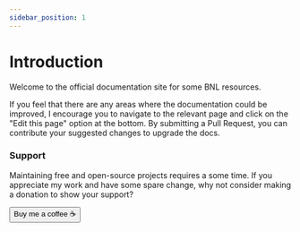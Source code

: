 ```yaml
---
sidebar_position: 1
---
```


# Introduction

Welcome to the official documentation site for some BNL resources.

If you feel that there are any areas where the documentation could be improved, I encourage you to navigate to the relevant page and click on the "Edit this page" option at the bottom. By submitting a Pull Request, you can contribute your suggested changes to upgrade the docs.

### Support

Maintaining free and open-source projects requires a some time. If you appreciate my work and have some spare change, why not consider making a donation to show your support?

<a href="https://boris.foo/donate" target="_blank">
	<button class="button button--primary">Buy me a coffee ☕</button>
</a>
